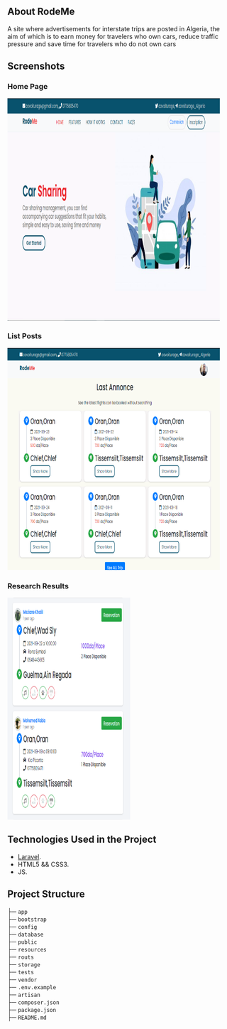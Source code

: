 ## About RodeMe

A site where advertisements for interstate trips are posted in Algeria, the aim of which is to earn money for travelers who own cars, reduce traffic pressure and save time for travelers who do not own cars
## Screenshots
### Home Page 
<img src="https://github.com/MedjadjiAbdelkadir/covoiturage/blob/main/public/Screenshots/Home%20Page.png" width="95%" height="500">

### List Posts  
<img src="https://github.com/MedjadjiAbdelkadir/covoiturage/blob/main/public/Screenshots/List%20Posts.png" width="95%" height="500">

### Research Results 
<img src="https://github.com/MedjadjiAbdelkadir/covoiturage/blob/main/public/Screenshots/Result%20Serach.png" width="55%" height="500">

## Technologies Used in the Project 

- [Laravel](https://laravel.com).
- HTML5 && CSS3.
- JS.


## Project Structure 
├─ `app` \
├─ `bootstrap` \
├─ `config` \
├─ `database` \
├─ `public` \
├─ `resources` \
├─ `routs` \
├─ `storage` \
├─ `tests` \
├─ `vendor` \
├─ `.env.example` \
├─ `artisan` \
├─ `composer.json` \
├─ `package.json` \
├─ `README.md`
